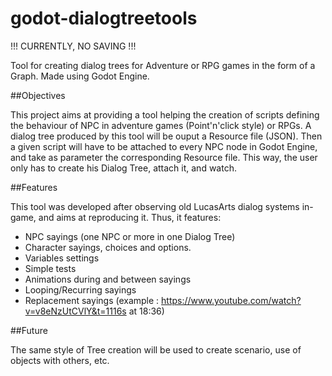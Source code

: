 # godot-dialogtreetools

!!! CURRENTLY, NO SAVING !!!

Tool for creating dialog trees for Adventure or RPG games in the form of a Graph.
Made using Godot Engine.


##Objectives

This project aims at providing a tool helping the creation of scripts defining the behaviour of NPC in adventure games (Point'n'click style) or RPGs. A dialog tree produced by this tool will be ouput a Resource file (JSON). Then a given script will have to be attached to every NPC node in Godot Engine, and take as parameter the corresponding Resource file. This way, the user only has to create his Dialog Tree, attach it, and watch.

##Features

This tool was developed after observing old LucasArts dialog systems in-game, and aims at reproducing it. Thus, it features:
- NPC sayings (one NPC or more in one Dialog Tree)
- Character sayings, choices and options.
- Variables settings
- Simple tests
- Animations during and between sayings
- Looping/Recurring sayings
- Replacement sayings (example : https://www.youtube.com/watch?v=v8eNzUtCVlY&t=1116s at 18:36)

##Future

The same style of Tree creation will be used to create scenario, use of objects with others, etc.
